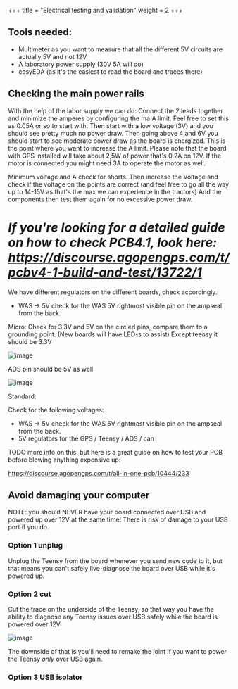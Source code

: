 +++
title = "Electrical testing and validation"
weight = 2
+++

## Tools needed:
* Multimeter as you want to measure that all the different 5V circuits are actually 5V and not 12V
* A laboratory power supply (30V 5A will do)
* easyEDA (as it's the easiest to read the board and traces there)

## Checking the main power rails

With the help of the labor supply we can do:
Connect the 2 leads together and minimize the amperes by configuring the ma A limit. Feel free to set this as 0.05A or so to start with. Then start with a low voltage (3V) and you should see pretty much no power draw.
Then going above 4 and 6V you should start to see moderate power draw as the board is energized. This is the point where you want to increase the A limit. Please note that the board with GPS installed will take about 2,5W of power that's 0.2A on 12V. If the motor is connected you might need 3A to operate the motor as well.

Minimum voltage and A check for shorts.
Then increase the Voltage and check if the voltage on the points are correct (and feel free to go all the way up to 14-15V as that's the max we can experience in the tractors)
Add the components then test them again for no excessive power draw.

#

# _If you're looking for a detailed guide on how to check PCB4.1, look here: https://discourse.agopengps.com/t/pcbv4-1-build-and-test/13722/1_




We have different regulators on the different boards, check accordingly.
* WAS -> 5V check for the WAS 5V rightmost visible pin on the ampseal from the back.

Micro:
Check for 3.3V and 5V on the circled pins, compare them to a grounding point. (New boards will have LED-s to assist)
Except teensy it should be 3.3V

![image](../img/testing-voltage.png)

ADS pin should be 5V as well

![image](../img/testing-voltage-ads.png)

Standard:

Check for the following voltages:
* WAS -> 5V check for the WAS 5V rightmost visible pin on the ampseal from the back.
* 5V regulators for the GPS / Teensy / ADS / can

TODO more info on this, but here is a great guide on how to test your PCB before blowing anything expensive up:

https://discourse.agopengps.com/t/all-in-one-pcb/10444/233

## Avoid damaging your computer

NOTE: you should NEVER have your board connected over USB and powered up over 12V at the same time! There is risk of damage to your USB port if you do.

### Option 1 unplug
Unplug the Teensy from the board whenever you send new code to it, but that means you can't safely live-diagnose the board over USB while it's powered up.

### Option 2 cut
Cut the trace on the underside of the Teensy, so that way you have the ability to diagnose any Teensy issues over USB safely while the board is powered over 12V:

![image](../img/teensy-cut-trace.png)

The downside of that is you'll need to remake the joint if you want to power the Teensy _only_ over USB again.

### Option 3 USB isolator